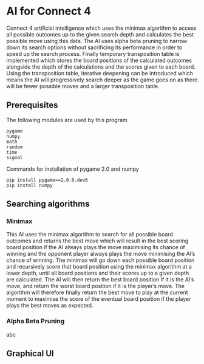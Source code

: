 # AI for Connect 4
Connect 4 artificial intelligence which uses the minimax algorithm to access all possible outcomes up to the given search depth and calculates the best possible move using this data. The AI uses alpha beta pruning to narrow down its search options without sacrificing its performance in order to speed up the search process. Finally temporary transposition table is implemented which stores the board positions of the calculated outcomes alongside the depth of the calculations and the scores given to each board. Using the transposition table, iterative deepening can be introduced which means the AI will progressively search deeper as the game goes on as there will be fewer possible moves and a larger transposition table.


## Prerequisites

The following modules are used by this program
```
pygame
numpy
math
random
time
signal
```
Commands for installation of pygame 2.0 and numpy
```
pip install pygame==2.0.0.dev6
pip install numpy
```


## Searching algorithms

### Minimax

This AI uses the minimax algorithm to search for all possible board outcomes and returns the best move which will result in the best scoring board position if the AI always plays the move maximising its chance of winning and the opponent player always plays the move minimising the AI’s chance of winning. The minimax will go down each possible board position and recursively score that board position using the minimax algorithm at a lower depth, until all board positions and their scores up to a given depth are calculated. The AI will then return the best board position if it is the AI’s move, and return the worst board position if it is the player’s move. The algorithm will therefore finally return the best move to play at the current moment to maximise the score of the eventual board position if the player plays the best moves as expected.

### Alpha Beta Pruning

abc


## Graphical UI
